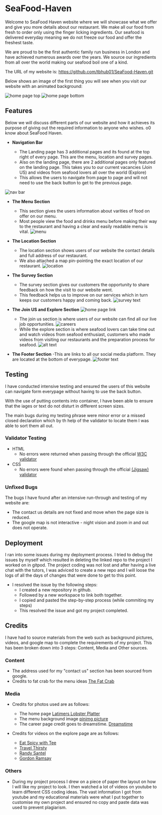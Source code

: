 # SeaFood-Haven

Welcome to SeaFood Haven website where we will showcase what we offer and give you more details about our restaurant. We make all our food from fresh to order only using the finger licking ingredients. Our seafood is delivered everyday meaning we do not freeze our food and offer the freshest taste. 

We are proud to be the first authentic family run business in London and have achieved numerous awards over the years. We source our ingredients from all over the world making our seafood boil one of a kind. 

The URL of my website is: https://github.com/tbhub01/SeaFood-Haven.git

Below shows an image of the first thing you will see when you visit our website with an animated background:


![home page top](image-17.png)
![home page bottom](image-6.png)

## Features

Below we will discuss different parts of our website and how it achieves its 
purpose of giving out the required information to anyone who wishes.
o0 know about SeaFood Haven.

- __Navigation Bar__

  - The Landing page has 3 additional pages and its found at the top right of every page. This are the menu, location and survey pages. 
   - Also on the landing page, there are 2 additional pages only featured on the landing page. This takes you to our current vacancies (Join US) and videos from seafood lovers all over the world (Explore) 
   - This allows the users to navigate from page to page and will not need to use the back button to get to the previous page. 

![nav bar](image-4.png)

- __The Menu Section__
    - This section gives the users information about varities of food on offer on our menu.
    - Most people view the food and drinks menu before making their way to the restaurant and having a clear and easily readable menu is vital.
  ![menu](image-19.png)

- __The Location Section__
  - The location section shows users of our website the contact details and full address of our restaurant.
  - We also attached a map pin-pointing the exact location of our restaurant. 
  ![location](image-20.png)

- __The Survey Section__
  - The survey section gives our customers the opportunity to share feedback on how the visit to our website went.
  - This feedback helps us to improve on our services which in turn keeps our customers happy and coming back. 
    ![survey text](image-10.png)

- __The Join US and Explore Section__
          ![home page link](image-11.png)

  - The join us section is where users of our website can find all our live job opportunities.
      ![careers](image-21.png)
  - While the explore section is where seafood lovers can take time out and watch videos from seafood enthusiast, customers who made videos from visiting our restaurants and the preparation process for seafood. 
       ![alt text](image-22.png) 

- __The Footer Section__
  -This are links to all our social media platform. They are located at the bottom of everypage.
        ![footer text](image-15.png)


## Testing

I have conducted intensive testing and ensured the users of this website can navigate form everypage without having to use the back button.

With the use of putting contents into container, I have been able to ensure that the iages or text do not disturt in different screen sizes. 

The main bugs during my testing phrase were minor error or a missed closed declaration which by th help of the validator to locate them I was able to sort them all out. 

### Validator Testing

- HTML
  - No errors were returned when passing through the official [W3C validator](https://validator.w3.org/nu/#textarea)
- CSS
  - No errors were found when passing through the official [(Jigsaw) validator]("http://jigsaw.w3.org/css-validator/check/referer")

### Unfixed Bugs

The bugs I have found after an intensive run-through and testing of my website are:
- The contact us details are not fixed and move when the page size is reduced.
- The google map is not interactive - night vision and zoom in and out does not operate.

## Deployment

I ran into some issues during my deployment process. I tried to debug the issues by myself which resulted in deleting the linked repo to the project I worked on in gitpod. The project coding was not lost and after having a live chat with the tutors, I was adviced to create a new repo and I will loose the logs of all the days of changes that were done to get to this point.

- I resolved the issue by the following steps:
  - I created a new repository in github.
  - Followed by a new workspace to link both together.
  - I copied and pasted the step-by-step process (while commiting my steps)
  - This resolved the issue and got my project completed.

## Credits 

I have had to source materials from the web such as background pictures, videos, and google map to complete the requirements of my project. This has been broken down into 3 steps: Content, Media and Other sources.

### Content 

- The address used for my "contact us" section has been sourced from google.
- Credits to fat crab for the menu ideas [The Fat Crab](https://www.thefatcrab.com/menu/)

### Media

- Credits for photos used are as follows:
  - The home page [Latimers Lobster Platter](https://www.latimers.com/wp-content/uploads/2014/11/Luxury-Lobster-Platter.jpg)
  - The menu background image [pinimg picture](https://i.pinimg.com/736x/17/20/af/1720af27583d72cc61d0989e2adffc20.jpg)
  - The career page credit goes to dreamstime. [Dreamstime](https://thumbs.dreamstime.com/z/positive-chef-man-showing-something-standing-white-background-studio-restaurant-offer-free-space-text-172244029.jpg)

- Credits for videos on the explore page are as follows:
  - [Eat Spicy with Tee](https://youtu.be/7wgWDoX8I_0)
  - [Travel Thirsty](https://youtu.be/QllKqYPyUZ8)
  - [Randy Santel](https://youtu.be/8bor2V_fNy4)
  - [Gordon Ramsay](https://youtu.be/M_J0UMUwvR8)

### Others
  - During my project process I drew on a piece of paper the layout on how I will like my project to look. I then watched a lot of videos on youtube to learn different CSS coding ideas. The vast information I got from youtube and my educational materials were what I put together to customise my own project and ensured no copy and paste data was used to prevent plagiarism. 




    








  
  




